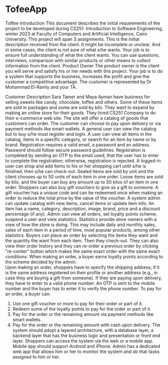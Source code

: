 # TofeeApp

Toffee
Introduction 
This document describes the initial requirements of the project to be developed during CS251: Introduction to Software Engineering, winter 2023 at Faculty of Computers and Artificial Intelligence, Cairo University. This project will span 3 assignments. This is the initial description received from the client. It might be incomplete or unclear. And in some cases, the client is not sure of what s/he wants. Your job is to ensure full understanding of what the client wants. You can use questions, interviews, comparison with similar products or other means to collect information from the client.
Product Owner
The product owner is the client you will serve and satisfy his or her needs with this project. Your job is to do a system that supports the business, increases the profit and give the customer a competitive advantage.  The customer is represented by Dr Mohammad El-Ramly and your TA.

Customer Description 
Sara Tamer and Maya Ayman have business for selling sweets like candy, chocolate, toffee and others. Some of these items are sold in packages and some are sold by kilo. They want to expand by making an online store for their goods. They hired CS251 Company to do their e-commerce web site. 
The site will offer a catalog of goods that customers can order. The customer can choose to pay upon delivery or via payment methods like smart wallets. A general user can view the catalog but to buy s/he must register and login. A user can view all items in the catalog, items in a specific category, or search for an item by name or by brand. Registration requires a valid email, a password and an address. Password should follow secure password guidelines. Registration is completed by sending an OTP to the email used, that the user has to enter to complete the registration; otherwise, registration is rejected. 
A logged-in user can shop and add items to his or her shopping cart until s/he is finished, then s/he can check-out. Sealed items are sold by unit and the client chooses up to 50 units of each item in one order. Loose items are sold by kilo, and the buyer can buy any amount up to 50 kilos of an item in one order. Shoppers can also buy gift vouchers to give as a gift to someone. A gift voucher has a unique code and can be redeemed once when making an order to reduce the total price by the value of the voucher. 
A system admin can update catalog with new items, cancel items or update item info. An item has a name, category, description, image, brand, price and a discount percentage (if any). Admin can view all orders, set loyalty points scheme, suspend a user and view statistics. Statistics provide store owners with a view of how the store is doing. This may include daily and monthly sales, sales of each item in a period of time, most popular products, among other statistics. 
Buyers can place an order by selecting the items they want and the quantity the want from each item. Then they check-out. They can also view their order history and they can re-order a previous order by clicking "re-corder" button which makes the same exact order with the same exact conditions. When making an order, a buyer earns loyalty points according to the scheme decided by the admin.   
Upon making an order, shoppers have to specify the shipping address; if it is the same address registered on their profile or another address (e.g., in case they are buying a gift from someone). If they are paying upon delivery, they have to enter to a valid phone number. An OTP is sent to the mobile number and the buyer has to enter it to verify the phone number. To pay for an order, a buyer can: 
1)	Use one gift voucher or more to pay for their order or part of it. 
2)	Redeem some of the loyalty points to pay for the order or part of it.
3)	Pay for the order or the remaining amount via payment methods like smart wallets. 
4)	Pay for the order or the remaining amount with cash upon delivery. 
The system should adopt a layered architecture, with a database layer, a backend layer that has the business logic and presentation or front end layer. Shoppers can access the system via the web or a mobile app. Mobile app should support Android and iPhone. Admin has a dedicated web app that allows him or her to monitor the system and do that tasks assigned to him or her. 
